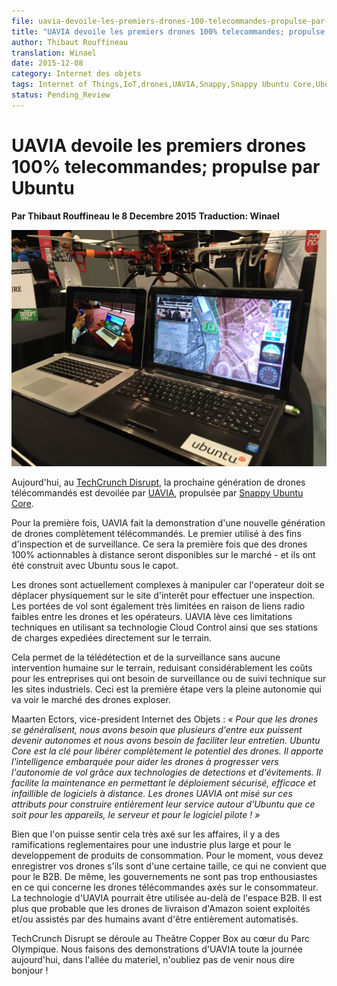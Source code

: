 ```yaml
---
file: uavia-devoile-les-premiers-drones-100-telecommandes-propulse-par-ubuntu.md
title: "UAVIA devoile les premiers drones 100% telecommandes; propulse par Ubuntu"
author: Thibaut Rouffineau
translation: Winael
date: 2015-12-08
category: Internet des objets
tags: Internet of Things,IoT,drones,UAVIA,Snappy,Snappy Ubuntu Core,Ubuntu
status: Pending_Review
---
```


# UAVIA devoile les premiers drones 100% telecommandes; propulse par Ubuntu
**Par Thibaut Rouffineau**
**le 8 Decembre 2015**
**Traduction: Winael**

![UAVIA][1]

Aujourd'hui, au [TechCrunch Disrupt][2], la prochaine génération de drones télécommandés est devoilée par [UAVIA][3], propulsée par [Snappy Ubuntu Core][4].

Pour la première fois, UAVIA fait la demonstration d'une nouvelle génération de drones complètement télécommandés. Le premier utilisé à des fins d'inspection et de surveillance. Ce sera la première fois que des drones 100% actionnables à distance seront disponibles sur le marché - et ils ont été construit avec Ubuntu sous le capot.

Les drones sont actuellement complexes à manipuler car l'operateur doit se déplacer physiquement sur le site d'interêt pour effectuer une inspection. Les portées de vol sont également très limitées en raison de liens radio faibles entre les drones et les opérateurs. UAVIA lève ces limitations techniques en utilisant sa technologie Cloud Control ainsi que ses stations de charges expediées directement sur le terrain.

Cela permet de la télédétection et de la surveillance sans aucune intervention humaine sur le terrain, reduisant considérablement les coûts pour les entreprises qui ont besoin de surveillance ou de suivi technique sur les sites industriels. Ceci est la première étape vers la pleine autonomie qui va voir le marché des drones exploser.

Maarten Ectors, vice-president Internet des Objets : _« Pour que les drones se généralisent, nous avons besoin que plusieurs d'entre eux puissent devenir autonomes et nous avons besoin de faciliter leur entretien. Ubuntu Core est la clé pour libérer complètement le potentiel des drones. Il apporte l'intelligence embarquée pour aider les drones à progresser vers l'autonomie de vol grâce aux technologies de detections et d'évitements. Il facilite la maintenance en permettant le déploiement sécurisé, efficace et infaillible de logiciels à distance. Les drones UAVIA ont misé sur ces attributs pour construire entièrement leur service autour d'Ubuntu que ce soit pour les appareils, le serveur et pour le logiciel pilote ! »_

Bien que l'on puisse sentir cela très axé sur les affaires, il y a des ramifications reglementaires pour une industrie plus large et pour le developpement de produits de consommation. Pour le moment, vous devez enregistrer vos drones s'ils sont d'une certaine taille, ce qui ne convient que pour le B2B. De même, les gouvernements ne sont pas trop enthousiastes en ce qui concerne les drones télécommandes axés sur le consommateur. La technologie d'UAVIA pourrait être utilisée au-delà de l'espace B2B. Il est plus que probable que les drones de livraison d'Amazon soient exploités et/ou assistés par des humains avant d'être entièrement automatisés.

TechCrunch Disrupt se déroule au Theâtre Copper Box au cœur du Parc Olympique. Nous faisons des demonstrations d'UAVIA toute la journée aujourd'hui, dans l'allée du materiel, n'oubliez pas de venir nous dire bonjour !

[1]: ../../../fig/Ubuntu/IoT/UAVIA.jpg
[2]: http://techcrunch.com/event-info/disrupt-london-2015/
[3]: http://uavia.eu/
[4]: https://developer.ubuntu.com/en/snappy/?_ga=1.72093139.196362254.1441195516
